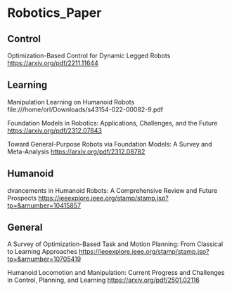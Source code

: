 # Robotics_Paper

## Control
Optimization-Based Control for Dynamic Legged Robots https://arxiv.org/pdf/2211.11644 

## Learning
Manipulation Learning on Humanoid Robots file:///home/orl/Downloads/s43154-022-00082-9.pdf

Foundation Models in Robotics: Applications, Challenges, and the Future https://arxiv.org/pdf/2312.07843

Toward General-Purpose Robots via Foundation Models: A Survey and Meta-Analysis https://arxiv.org/pdf/2312.08782

## Humanoid
dvancements in Humanoid Robots: A Comprehensive Review and Future Prospects https://ieeexplore.ieee.org/stamp/stamp.jsp?tp=&arnumber=10415857


## General
A Survey of Optimization-Based Task and Motion Planning: From Classical to Learning Approaches
https://ieeexplore.ieee.org/stamp/stamp.jsp?tp=&arnumber=10705419

Humanoid Locomotion and Manipulation: Current Progress and Challenges in Control, Planning, and Learning https://arxiv.org/pdf/2501.02116


